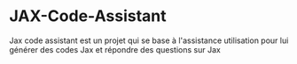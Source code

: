 # JAX-Code-Assistant
Jax code assistant est un projet qui se base à l'assistance utilisation pour lui générer des codes Jax et répondre des questions sur Jax
